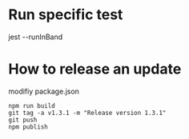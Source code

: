 # Run specific test

  jest --runInBand



# How to release an update


 modifiy package.json
  
    npm run build
    git tag -a v1.3.1 -m "Release version 1.3.1"
    git push
    npm publish


